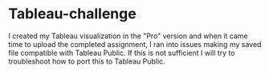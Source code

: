 # Tableau-challenge
I created my Tableau visualization in the "Pro" version and when it came time to upload the completed assignment, I ran into issues making my saved file compatible with Tableau Public. If this is not sufficient I will try to troubleshoot how to port this to Tableau Public.
